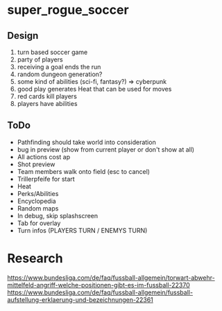 # super_rogue_soccer

## Design

1. turn based soccer game
2. party of players
3. receiving a goal ends the run
4. random dungeon generation?
5. some kind of abilities (sci-fi, fantasy?) => cyberpunk
6. good play generates Heat that can be used for moves
7. red cards kill players
8. players have abilities

## ToDo
- Pathfinding should take world into consideration
- bug in preview (show from current player or don't show at all)
- All actions cost ap
- Shot preview
- Team members walk onto field (esc to cancel)
- Trillerpfeife for start
- Heat
- Perks/Abilities
- Encyclopedia
- Random maps
- In debug, skip splashscreen
- Tab for overlay
- Turn infos (PLAYERS TURN / ENEMYS TURN)

# Research
https://www.bundesliga.com/de/faq/fussball-allgemein/torwart-abwehr-mittelfeld-angriff-welche-positionen-gibt-es-im-fussball-22370
https://www.bundesliga.com/de/faq/fussball-allgemein/fussball-aufstellung-erklaerung-und-bezeichnungen-22361
